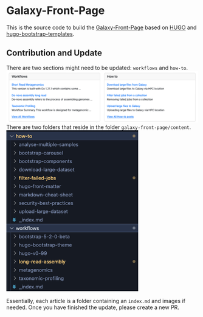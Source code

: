 # Galaxy-Front-Page

This is the source code to build the [Galaxy-Front-Page](https://github.com/quadram-institute-bioscience/galaxy-front-page-html) based on [HUGO](https://gohugo.io/) and [hugo-bootstrap-templates](README.original.md).

## Contribution and Update

There are two sections might need to be updated: `workflows` and `how-to`. 
![sections-to-update](images/sections-to-update.png)
There are two folders that reside in the folder `galaxy-front-page/content`.
![section-folder](images/section-folder.png)

Essentially, each article is a folder containing an `index.md` and images if needed. Once you have finished the update, please create a new PR.
